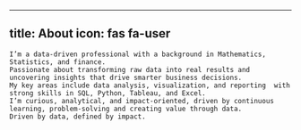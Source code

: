 ---
title: About
  icon: fas fa-user
  ---
    I’m a data-driven professional with a background in Mathematics, Statistics, and finance. 
    Passionate about transforming raw data into real results and uncovering insights that drive smarter business decisions. 
    My key areas include data analysis, visualization, and reporting  with strong skills in SQL, Python, Tableau, and Excel. 
    I’m curious, analytical, and impact-oriented, driven by continuous learning, problem-solving and creating value through data. 
    Driven by data, defined by impact.



